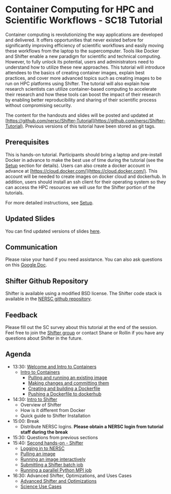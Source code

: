 # Container Computing for HPC and Scientific Workflows - SC18 Tutorial

Container computing is revolutionizing the way applications are developed and delivered. It offers opportunities that never existed before for significantly improving efficiency of scientific workflows and easily moving these workflows from the laptop to the supercomputer. Tools like Docker and Shifter enable a new paradigm for scientific and technical computing. However, to fully unlock its potential, users and administrators need to understand how to utilize these new approaches. This tutorial will introduce attendees to the basics of creating container images, explain best practices, and cover more advanced topics such as creating images to be run on HPC platforms using Shifter. The tutorial will also explain how research scientists can utilize container-based computing to accelerate their research and how these tools can boost the impact of their research by enabling better reproducibility and sharing of their scientific process without compromising security.  

The content for the handouts and slides will be posted and updated at [https://github.com/nersc/Shifter-Tutorial](https://github.com/nersc/Shifter-Tutorial). Previous versions of this tutorial have been stored as git tags.

## Prerequisites

This is hands-on tutorial. Participants should bring a laptop and pre-install Docker in advance to make the best use of time during the tutorial (see the [Setup](setup.md) section for details). Users can also create a docker account in advance at [https://cloud.docker.com/](https://cloud.docker.com/). This account will be needed to create images on docker cloud and dockerhub. In addition, users should install an ssh client for their operating system so they can access the HPC resources we will use for the Shifter portion of the tutorials.

For more detailed instructions, see [Setup](setup.md).

## Updated Slides
You can find updated versions of slides [here](https://drive.google.com/drive/folders/1LWuV6W5Gx6mdAuZAKCZvad5exf9we10f?usp=sharing).

## Communication
Please raise your hand if you need assistance. You can also ask questions on this [Google Doc](https://docs.google.com/document/d/1Oa4El8NrcAcCOvl0pQHuXibvvmvw_HRaRZeDUrdwM_I/edit?usp=sharing).

## Shifter Github Repository
Shifter is available using a modified BSD license. The Shifter code stack is available in the [NERSC github repository](https://github.com/NERSC/shifter).

## Feedback
Please fill out the SC survey about this tutorial at the end of the session.
Feel free to join the [Shifter group](https://groups.google.com/forum/#!forum/shifter-hpc) or contact Shane or Rollin if you have any questions about Shifter in the future.

## Agenda

- 13:30: [Welcome and Intro to Containers](00-intro.md)
    - [Intro to Containers](https://drive.google.com/drive/folders/1LWuV6W5Gx6mdAuZAKCZvad5exf9we10f?usp=sharing)
      - [Pulling and running an existing image](01-hands-on.md#pulling-and-running-an-existing-image)
      - [Making changes and committing them](01-hands-on.md#making-changes-and-committing-them)
      - [Creating and building a Dockerfile](01-hands-on.md#creating-and-building-a-dockerfile)
      - [Pushing a Dockerfile to dockerhub](01-hands-on.md#pushing-a-dockerfile-to-dockerhub)
- 14:30: [Intro to Shifter](02-shifter.md)
    - Overview of Shifter
    - How is it different from Docker
    - Quick guide to Shifter Installation
- 15:00: Break
    - Distribute NERSC logins. **Please obtain a NERSC login from tutorial staff during the break**
- 15:30: Questions from previous sections
- 15:40: [Second hands-on - Shifter](03-hands-on.md)
    - [Logging in to NERSC](03-hands-on.md#logging-in-to-nersc)
    - [Pulling an image](03-hands-on.md#pulling-an-image)
    - [Running an image interactively](03-hands-on.md#running-an-image-interactively)
    - [Submitting a Shifter batch job](03-hands-on.md#submitting-a-shifter-batch-job)
    - [Running a parallel Python MPI job](03-hands-on.md#running-a-parallel-python-mpi-job)
- 16:30: Advanced Shifter, Optimizations, and Uses Cases
    - [Advanced Shifter and Optimizations](https://drive.google.com/drive/folders/1LWuV6W5Gx6mdAuZAKCZvad5exf9we10f?usp=sharing)
    - [Science Use Cases](https://drive.google.com/drive/folders/1LWuV6W5Gx6mdAuZAKCZvad5exf9we10f?usp=sharing)
